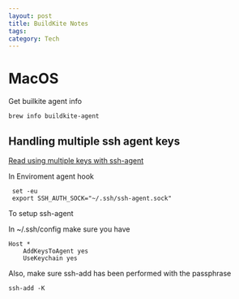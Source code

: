 ```yaml
---
layout: post
title: BuildKite Notes
tags: 
category: Tech
---
```


# MacOS

Get builkite agent info 

~~~
brew info buildkite-agent
~~~

## Handling multiple ssh agent keys

[Read using multiple keys with ssh-agent](https://buildkite.com/docs/agent/ssh-keys)  

In Enviroment agent hook

~~~
 set -eu
 export SSH_AUTH_SOCK="~/.ssh/ssh-agent.sock"
~~~

To setup ssh-agent

In ~/.ssh/config make sure you have  

~~~
Host *
    AddKeysToAgent yes
    UseKeychain yes
~~~

Also, make sure ssh-add has been performed with the passphrase 

~~~
ssh-add -K
~~~
